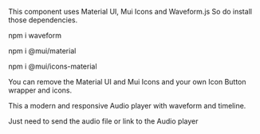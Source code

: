 This component uses Material UI, Mui Icons and Waveform.js So do install those dependencies.

npm i waveform

npm i @mui/material

npm i @mui/icons-material

You can remove the Material UI and Mui Icons and your own Icon Button wrapper and icons.

This a modern and responsive Audio player with waveform and timeline.

Just need to send the audio file or link to the Audio player

